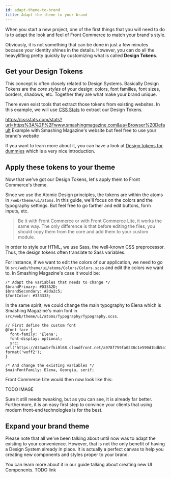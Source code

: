 ```yaml
---
id: adapt-theme-to-brand
title: Adapt the theme to your brand
---
```


When you start a new project, one of the first things that you will need to do
is to adapt the look and feel of Front Commerce to match your brand's style.

Obviously, it is not something that can be done in just a few minutes because
your identity shines in the details. However, you can do all the heavylifting
pretty quickly by customizing what is called **Design Tokens**.

## Get your Design Tokens

This concept is often closely related to Design Systems. Basically Design Tokens
are the _core styles_ of your design: colors, font families, font sizes,
borders, shadows, etc. Together they are what make your brand unique.

There even exist tools that extract those tokens from existing websites. In this
example, we will use [CSS Stats](https://cssstats.com/) to extract our Design
Tokens.

https://cssstats.com/stats?url=https%3A%2F%2Fwww.smashingmagazine.com&ua=Browser%20Default
Example with Smashing Magazine's website but feel free to use your brand's
website

If you want to learn more about it, you can have a look at
[Design tokens for dummies](https://uxdesign.cc/design-tokens-for-dummies-8acebf010d71)
which is a very nice introduction.

## Apply these tokens to your theme

Now that we've got our Design Tokens, let's apply them to Front Commerce's
theme.

Since we use the Atomic Design principles, the tokens are within the atoms in
`/web/theme/ui/atoms`. In this guide, we'll focus on the colors and the
typography settings. But feel free to go farther and edit buttons, form inputs,
etc.

> Be it with Front Commerce or with Front Commerce Lite, it works the same way.
> The only difference is that before editing the files, you should copy them
> from the core and add them to your custom module.

In order to style our HTML, we use Sass, the well-known CSS preprocessor. Thus,
the design tokens often translate to Sass variables.

For instance, if we want to edit the colors of our application, we need to go to
`src/web/theme/ui/atoms/Colors/Colors.scss` and edit the colors we want to. In
Smashing Magazine's case it would be:

```
/* Adapt the variables that needs to change */
$brandPrimary: #D33A2D;
$brandSecondary: #2da2c5;
$fontColor: #333333;
```

In the same spirit, we could change the main typography to Elena which is
Smashing Magazine's main font in
`src/web/theme/ui/atoms/Typography/Typography.scss`.

```
// First define the custom font
@font-face {
  font-family: 'Elena';
  font-display: optional;
  src: url('https://d33wubrfki0l68.cloudfront.net/a978f759fa0230c1e590d1bdb5a1c03ceb538cec/fed6b/fonts/elenawebregular/elenawebregular.woff2') format('woff2');
}

/* And change the existing variables */
$mainFontFamily: Elena, Georgia, serif;
```

Front Commerce Lite would then now look like this:

TODO IMAGE

Sure it still needs tweaking, but as you can see, it is already far better.
Furthermore, it is an easy first step to convince your clients that using modern
front-end technologies is for the best.

## Expand your brand theme

Please note that all we've been talking about until now was to adapt the
existing to your convenience. However, that is not the only benefit of having a
Design System already in place. It is actually a perfect canvas to help you
creating new components and styles proper to your brand.

You can learn more about it in our guide talking about creating new UI
Components. TODO link
